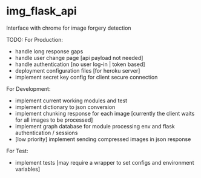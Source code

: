 # img_flask_api
Interface with chrome for image forgery detection 

TODO:
For Production:
- handle long response gaps 
- handle user change page [api payload not needed]
- handle authentication [no user log-in | token based]
- deployment configuration files [for heroku server]
- implement secret key config for client secure connection

For Development:
- implement current working modules and test
- implement dictionary to json conversion
- implement chunking response for each image [currently the client waits for all images to be processed]
- implement graph database for module processing env and flask authentication / sessions
- [low priority] implement sending compressed images in json response


For Test:
- implement tests [may require a wrapper to set configs and environment variables]







